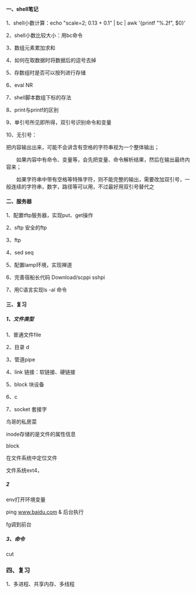 #### 一、shell笔记

1、shell小数计算：echo "scale=2; 0.13 + 0.1" | bc | awk '{printf "%.2f", $0}'

2、shell小数比较大小：用bc命令

3、数组元素累加求和

4、如何在取数据时将数据后的逗号去掉

5、存数组时是否可以按列进行存储

6、eval NR

7、shell脚本数组下标的存法

8、print与printf的区别

9、单引号所见即所得，双引号识别命令和变量

10、无引号：

把内容输出出来，可能不会讲含有空格的字符串视为一个整体输出；

　　如果内容中有命令、变量等，会先把变量、命令解析结果，然后在输出最终内容来；

　　如果字符串中带有空格等特殊字符，则不能完整的输出，需要改加双引号，一般连续的字符串，数字，路径等可以用，不过最好用双引号替代之

#### 二、服务器

1、配置tftp服务器，实现put、get操作

2、sftp 安全的ftp

3、ftp

4、sed seq

5、配置lamp环境，实现禅道

6、完善宿船长代码 Download/scppi sshpi

7、用C语言实现ls -al 命令

#### 三、复习

##### 1、文件类型

1、普通文件file

2、目录 d

3、管道pipe

4、link 链接：软链接、硬链接

5、block 块设备

6、c

7、socket 套接字

鸟哥的私房菜

inode存储的是文件的属性信息

block

在文件系统中定位文件

文件系统ext4，

##### 2

env打开环境变量

ping www.baidu.com & 后台执行

fg调到前台

##### 3、命令

cut

### 四、复习

1、多进程、共享内存、多线程






